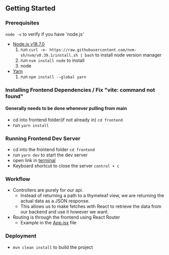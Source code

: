 ## Getting Started

### Prerequisites

`node -v` to verify if you have 'node.js'
* [Node.js v18.7.0](https://nodejs.org/en/)
    1. run `curl -o- https://raw.githubusercontent.com/nvm-sh/nvm/v0.39.1/install.sh | bash` to install node version manager
    2. run `nvm install node` to install
    3. node
* [Yarn](https://yarnpkg.com/)
    1. run `npm install --global yarn`

### Installing Frontend Dependencies / Fix "vite: command not found"

#### Generally needs to be done whenever pulling from main

* cd into frontend folder(if not already in) `cd frontend`
* run `yarn install`

### Running Frontend Dev Server

* cd into the frontend folder `cd frontend`
* run `yarn dev` to start the dev server
* open link in [terminal](https://localhost:5173)
* Keyboard shortcut to close the server `control + c`

### Workflow

* Controllers are purely for our api.
    * Instead of returning a path to a thymeleaf view, we are returning the actual data as a JSON response.
    * This allows us to make fetches with React to retrieve the data from our backend and use it however we want.
* Routing is through the frontend using React Router
    * Example in the [App.jsx](./frontend/src/App.jsx) file

### Deployment

* `mvn clean install` to build the project
